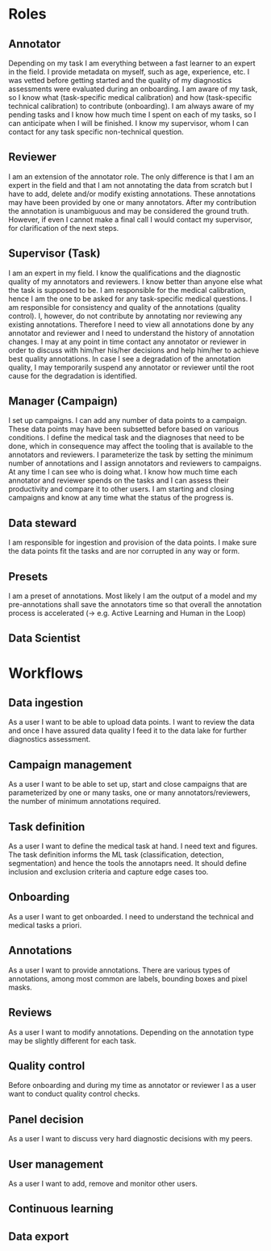 # Roles
## Annotator
Depending on my task I am everything between a fast learner to an expert in the field. I provide metadata on myself, such as age, experience, etc. I was vetted before getting started and the quality of my diagnostics assessments were evaluated during an onboarding. I am aware of my task, so I know what (task-specific medical calibration) and how (task-specific technical calibration)  to contribute (onboarding). I am always aware of my pending tasks and I know how much time I spent on each of my tasks, so I can anticipate when I will be finished. I know my supervisor, whom I can contact for any task specific non-technical question.     

## Reviewer
I am an extension of the annotator role. The only difference is that I am an expert in the field and that I am not annotating the data from scratch but I have to add, delete and/or modify existing annotations. These annotations may have been provided by one or many  annotators. After my contribution the annotation is unambiguous and may be considered the ground truth. However, if even I cannot make a final call I would contact my supervisor, for clarification of the next steps. 

## Supervisor (Task)
I am an expert in my field. I know the qualifications and the diagnostic quality of my annotators and reviewers. I know better than anyone else what the task is supposed to be. I am responsible for the medical calibration, hence I am the one to be asked for any task-specific medical questions. I am responsible for consistency and quality of the annotations (quality control). I, however,  do not contribute by annotating nor reviewing any existing annotations. Therefore I need to view all annotations done by any annotator and reviewer and I need to understand the history of annotation changes. I may at any point in time contact any annotator or reviewer in order to discuss with him/her his/her decisions and help him/her to achieve best quality annotations. In case I see a degradation of the annotation quality, I may temporarily suspend any annotator or reviewer until the root cause for the degradation is identified.  

## Manager (Campaign)
I set up campaigns. I can add any number of data points to a campaign. These data points may have been subsetted before based on various conditions. I define the medical task and the diagnoses that need to be done, which in consequence may affect the tooling that is available to the annotators and reviewers. I parameterize the task by setting the minimum number of annotations and I assign annotators and reviewers to campaigns. At any time I can see who is doing what. I know how much time each annotator and reviewer spends on the tasks and I can assess their productivity and compare it to other users. I am starting and closing campaigns and know at any time what the status of the progress is. 

## Data steward
I am responsible  for ingestion and provision of the data points. I make sure the data points fit the tasks and are nor corrupted in any way or form.    

## Presets 
I am a preset of annotations. Most likely I am the output of a model and my pre-annotations shall save the annotators time so that overall the annotation process is accelerated (-> e.g. Active Learning and Human in the Loop)

## Data Scientist
 
# Workflows
## Data ingestion
As a user I want to be able to upload data points. I want to review the data and once I have assured data quality I feed it to the data lake for further diagnostics assessment. 

## Campaign management 
As a user I want to be able to set up, start and close campaigns that are parameterized by one or many tasks, one or many annotators/reviewers, the number of minimum annotations required. 

## Task definition
As a user I want to define the medical task at hand. I need text and figures. The task definition informs the ML task (classification, detection, segmentation) and hence the tools the annotaprs need. It should define inclusion and exclusion criteria and capture edge cases too. 

## Onboarding 
As a user I want to get onboarded. I need to understand the technical and medical tasks a priori. 

## Annotations 
As a user I want to provide annotations. There are various types of annotations, among most common are labels, bounding boxes and pixel masks. 

## Reviews
As a user I want to modify annotations. Depending on the annotation type may be slightly different for each task.  

## Quality control 
Before onboarding and during my time as annotator or reviewer I as a user want to conduct quality control checks.  

## Panel decision 
As a user I want to discuss very hard diagnostic decisions with my peers. 

## User management
As a user I want to add, remove and monitor other users. 

## Continuous learning

## Data export
